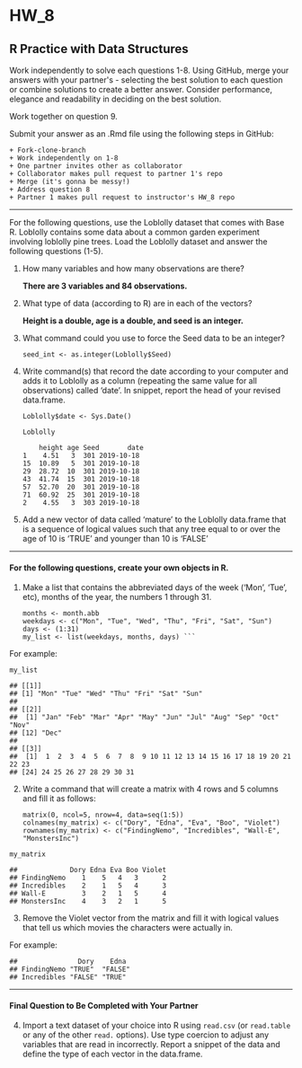 # HW_8
## R Practice with Data Structures

Work independently to solve each questions 1-8. Using GitHub, merge your answers with your partner's - selecting the best solution to each question or combine solutions to create a better answer.  Consider performance, elegance and readability in deciding on the best solution.

Work together on question 9.

Submit your answer as an .Rmd file using the following steps in GitHub:  

    + Fork-clone-branch 
    + Work independently on 1-8  
    + One partner invites other as collaborator  
    + Collaborator makes pull request to partner 1's repo  
    + Merge (it's gonna be messy!)  
    + Address question 8 
    + Partner 1 makes pull request to instructor's HW_8 repo  

***
For the following questions, use the Loblolly dataset that comes with Base R. Loblolly contains some data about a common garden experiment involving loblolly pine trees. Load the Loblolly dataset and answer the following questions (1-5).

1.  How many variables and how many observations are there?

    __There are 3 variables and 84 observations.__

2.  What type of data (according to R) are in each of the vectors?

    __Height is a double, age is a double, and seed is an integer.__  
    
3.  What command could you use to force the Seed data to be an integer?

    `seed_int <- as.integer(Loblolly$Seed)`
    
4.  Write command(s) that record the date according to your computer and
    adds it to Loblolly as a column (repeating the same value for all
    observations) called ‘date’. In snippet, report the head of your
    revised data.frame.
    
    `Loblolly$date <- Sys.Date()`
    ```
    Loblolly
    
        height age Seed       date
    1    4.51   3  301 2019-10-18
    15  10.89   5  301 2019-10-18
    29  28.72  10  301 2019-10-18
    43  41.74  15  301 2019-10-18
    57  52.70  20  301 2019-10-18
    71  60.92  25  301 2019-10-18
    2    4.55   3  303 2019-10-18
    ```

5.  Add a new vector of data called ‘mature’ to the Loblolly data.frame
    that is a sequence of logical values such that any tree equal to or
    over the age of 10 is ‘TRUE’ and younger than 10 is ‘FALSE’

------------------------------------------------------------------------
#### For the following questions, create your own objects in R.

1.  Make a list that contains the abbreviated days of the week (‘Mon’,
    ‘Tue’, etc), months of the year, the numbers 1 through 31.
    
    ```
    months <- month.abb
    weekdays <- c("Mon", "Tue", "Wed", "Thu", "Fri", "Sat", "Sun")
    days <- (1:31)
    my_list <- list(weekdays, months, days) ```
    
For example:

    my_list

    ## [[1]]
    ## [1] "Mon" "Tue" "Wed" "Thu" "Fri" "Sat" "Sun"
    ## 
    ## [[2]]
    ##  [1] "Jan" "Feb" "Mar" "Apr" "May" "Jun" "Jul" "Aug" "Sep" "Oct" "Nov"
    ## [12] "Dec"
    ## 
    ## [[3]]
    ##  [1]  1  2  3  4  5  6  7  8  9 10 11 12 13 14 15 16 17 18 19 20 21 22 23
    ## [24] 24 25 26 27 28 29 30 31

2.  Write a command that will create a matrix with 4 rows and 5 columns
    and fill it as follows:
    
    ```
    matrix(0, ncol=5, nrow=4, data=seq(1:5))
    colnames(my_matrix) <- c("Dory", "Edna", "Eva", "Boo", "Violet")
    rownames(my_matrix) <- c("FindingNemo", "Incredibles", "Wall-E", "MonstersInc")
    ```
    
<!-- -->

    my_matrix

    ##             Dory Edna Eva Boo Violet
    ## FindingNemo    1    5   4   3      2
    ## Incredibles    2    1   5   4      3
    ## Wall-E         3    2   1   5      4
    ## MonstersInc    4    3   2   1      5

3. Remove the Violet vector from the matrix and fill it with logical values that tell us which movies the characters were actually in.

For example:

<!-- -->

    ##               Dory    Edna   
    ## FindingNemo "TRUE"  "FALSE"
    ## Incredibles "FALSE" "TRUE"
    
***
#### Final Question to Be Completed with Your Partner
4. Import a text dataset of your choice into R using `read.csv` (or `read.table` or any of the other `read.` options). Use type coercion to adjust any variables that are read in incorrectly.  Report a snippet of the data and define the type of each vector in the data.frame.

